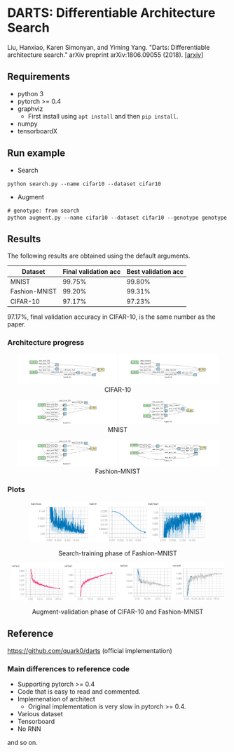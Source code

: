 # DARTS: Differentiable Architecture Search

Liu, Hanxiao, Karen Simonyan, and Yiming Yang. "Darts: Differentiable architecture search." arXiv preprint arXiv:1806.09055 (2018). [[arxiv](https://arxiv.org/abs/1806.09055)]

## Requirements

- python 3
- pytorch >= 0.4
- graphviz
    - First install using `apt install` and then `pip install`.
- numpy
- tensorboardX

## Run example

- Search

```shell
python search.py --name cifar10 --dataset cifar10
```

- Augment

```shell
# genotype: from search
python augment.py --name cifar10 --dataset cifar10 --genotype genotype
```

## Results

The following results are obtained using the default arguments.

| Dataset | Final validation acc | Best validation acc |
| ------- | -------------------- | ------------------- |
| MNIST         | 99.75% | 99.80% |
| Fashion-MNIST | 99.20% | 99.31% | 
| CIFAR-10       | 97.17% | 97.23% |

97.17%, final validation accuracy in CIFAR-10, is the same number as the paper.

### Architecture progress

<p align="center">
<img src="assets/cifar10-normal.gif" alt="cifar10-progress-normal" width=45% />
<img src="assets/cifar10-reduce.gif" alt="cifar10-progress-reduce" width=45% />
<br/> CIFAR-10 
</p>

<p align="center">
<img src="assets/mnist-normal.gif" alt="mnist-progress-normal" width=45% />
<img src="assets/mnist-reduce.gif" alt="mnist-progress-reduce" width=45% />
<br/> MNIST 
</p>

<p align="center">
<img src="assets/fashionmnist-normal.gif" alt="fashionmnist-progress-normal" width=45% />
<img src="assets/fashionmnist-reduce.gif" alt="fashionmnist-progress-reduce" width=45% />
<br/> Fashion-MNIST 
</p>

### Plots

<p align="center">
<img src="assets/fashionmnist-search.png" alt="fashionmnist-search" width=80% />
</p>
<p align="center"> Search-training phase of Fashion-MNIST </p>

<p align="center">
<img src="assets/cifar10-val.png" alt="cifar10-val" width=48% />
<img src="assets/fashionmnist-val.png" alt="fashionmnist-val" width=48% />
</p>
<p align="center"> Augment-validation phase of CIFAR-10 and Fashion-MNIST </p>

## Reference

https://github.com/quark0/darts (official implementation)

### Main differences to reference code

- Supporting pytorch >= 0.4
- Code that is easy to read and commented.
- Implemenation of architect
    - Original implementation is very slow in pytorch >= 0.4.
- Various dataset
- Tensorboard
- No RNN

and so on.
